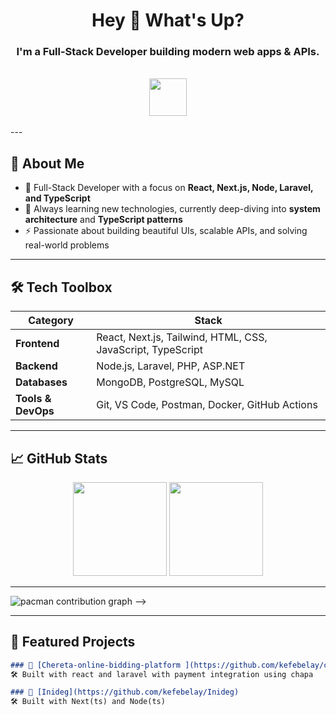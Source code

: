 <h1 align="center">Hey 👋 What's Up?</h1>
<h3 align="center">I'm a Full-Stack Developer building modern web apps & APIs.</h3>

<br/>

<div align="center">
  <img src="https://skillicons.dev/icons?i=react,nextjs,tailwind,nodejs,laravel,php,asp,ts,js,html,css,mongodb,postgres,mysql" height="60" />
</div>

<br/>
<!--
<div align="center">
  <a href="https://linkedin.com/in/your-link" target="_blank">
    <img src="https://img.shields.io/static/v1?message=LinkedIn&logo=linkedin&label=&color=0077B5&logoColor=white&style=for-the-badge" height="25"/>
  </a>
  <a href="https://twitter.com/your-handle" target="_blank">
    <img src="https://img.shields.io/static/v1?message=Twitter&logo=twitter&label=&color=1DA1F2&logoColor=white&style=for-the-badge" height="25"/>
  </a>
  <a href="https://dev.to/your-profile" target="_blank">
    <img src="https://img.shields.io/static/v1?message=Dev.to&logo=dev.to&label=&color=0A0A0A&logoColor=white&style=for-the-badge" height="25"/>
  </a>
</div>
-->
---

## 🧠 About Me

- 💼 Full-Stack Developer with a focus on **React, Next.js, Node, Laravel, and TypeScript**
- 🧠 Always learning new technologies, currently deep-diving into **system architecture** and **TypeScript patterns**
- ⚡ Passionate about building beautiful UIs, scalable APIs, and solving real-world problems

---

## 🛠️ Tech Toolbox

| Category        | Stack                                                                 |
|----------------|-----------------------------------------------------------------------|
| **Frontend**    | React, Next.js, Tailwind, HTML, CSS, JavaScript, TypeScript          |
| **Backend**     | Node.js, Laravel, PHP, ASP.NET                                        |
| **Databases**   | MongoDB, PostgreSQL, MySQL                                            |
| **Tools & DevOps** | Git, VS Code, Postman, Docker, GitHub Actions                    |

---

## 📈 GitHub Stats

<div align="center">
  <img src="https://streak-stats.demolab.com?user=kefebelay&theme=dracula&hide_border=false&border_radius=5" height="150"/>
  <img src="https://github-profile-trophy.vercel.app?username=kefebelay&theme=dracula&margin-w=8&margin-h=8" height="150"/>
</div>

---



<picture>
  <source media="(prefers-color-scheme: dark)" srcset="https://raw.githubusercontent.com/kefebelay/kefebelay/output/pacman-contribution-graph-dark.svg">
  <source media="(prefers-color-scheme: light)" srcset="https://raw.githubusercontent.com/kefebelay/kefebelay/output/pacman-contribution-graph.svg">
  <img alt="pacman contribution graph" src="https://raw.githubusercontent.com/kefebelay/kefebelay/output/pacman-contribution-graph.svg">
</picture>
-->

---

## 🧩 Featured Projects


```md
### 🔗 [Chereta-online-bidding-platform ](https://github.com/kefebelay/chereta)
🛠️ Built with react and laravel with payment integration using chapa

### 🔗 [Inideg](https://github.com/kefebelay/Inideg)
🛠️ Built with Next(ts) and Node(ts)
